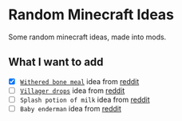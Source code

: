 # Random Minecraft Ideas
Some random minecraft ideas, made into mods.

## What I want to add
- [x] [`Withered bone meal`](https://modrinth.com/mod/withermeal) idea from [reddit](https://www.reddit.com/r/shittyminecraftideas/comments/spk3fr/comment/i5bzmj5/)
- [ ] [`Villager drops`](https://modrinth.com/mod/villagerdrops) idea from [reddit](https://www.reddit.com/r/shittyminecraftideas/comments/s6qqd0/if_you_kill_villagers_they_drop_their_inventory)
- [ ] `Splash potion of milk` idea from [reddit](https://www.reddit.com/r/shittyminecraftideas/comments/rtf510/splash_potion_of_milk/)
- [ ] `Baby enderman` idea from [reddit](https://www.reddit.com/r/shittyminecraftideas/comments/s2hx65/baby_enderman/)
